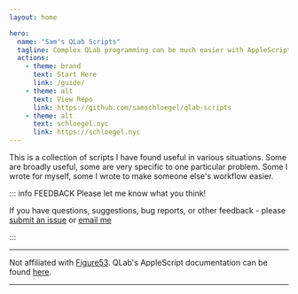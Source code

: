 ```yaml
---
layout: home

hero:
  name: "Sam's QLab Scripts"
  tagline: Complex QLab programming can be much easier with AppleScript automation.
  actions:
    - theme: brand
      text: Start Here
      link: /guide/
    - theme: alt
      text: View Repo
      link: https://github.com/samschloegel/qlab-scripts
    - theme: alt
      text: schloegel.nyc
      link: https://schloegel.nyc
---
```


This is a collection of scripts I have found useful in various situations. Some are broadly useful, some are very specific to one particular problem. Some I wrote for myself, some I wrote to make someone else's workflow easier.

::: info FEEDBACK
Please let me know what you think!

If you have questions, suggestions, bug reports, or other feedback - please [submit an issue](https://github.com/samschloegel/qlab-scripts/issues) or [email me](mailto:hello@schloegel.nyc)

:::

---

Not affiliated with [Figure53](https://figure53.com/). QLab's AppleScript documentation can be found [here](https://qlab.app/docs/v5/scripting/applescript-dictionary-v5/).

---
